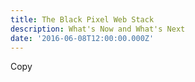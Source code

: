 ```yaml
---
title: The Black Pixel Web Stack
description: What's Now and What's Next
date: '2016-06-08T12:00:00.000Z'
---
```


Copy
